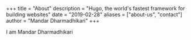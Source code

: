 +++
title = "About"
description = "Hugo, the world's fastest framework for building websites"
date = "2019-02-28"
aliases = ["about-us", "contact"]
author = "Mandar Dharmadhikari"
+++

I am Mandar Dharmadhikari
